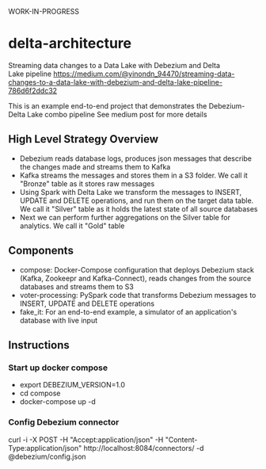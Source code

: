 WORK-IN-PROGRESS

# delta-architecture
Streaming data changes to a Data Lake with Debezium and Delta Lake pipeline
https://medium.com/@yinondn_94470/streaming-data-changes-to-a-data-lake-with-debezium-and-delta-lake-pipeline-786d6f2ddc32

This is an example end-to-end project that demonstrates the Debezium-Delta Lake combo pipeline
See medium post for more details

## High Level Strategy Overview
- Debezium reads database logs, produces json messages that describe the changes made and streams them to Kafka
- Kafka streams the messages and stores them in a S3 folder. We call it "Bronze" table as it stores raw messages
- Using Spark with Delta Lake we transform the messages to INSERT, UPDATE and DELETE operations, and run them on the target data table. We call it "Silver" table as it holds the latest state of all source databases
- Next we can perform further aggregations on the Silver table for analytics. We call it "Gold" table

## Components
- compose: Docker-Compose configuration that deploys Debezium stack (Kafka, Zookeepr and Kafka-Connect), reads changes from the source databases and streams them to S3
- voter-processing: PySpark code that transforms Debezium messages to INSERT, UPDATE and DELETE operations
- fake_it: For an end-to-end example, a simulator of an application's database with live input

## Instructions
### Start up docker compose
- export DEBEZIUM_VERSION=1.0
- cd compose
- docker-compose up -d
### Config Debezium connector
curl -i -X POST -H "Accept:application/json" -H  "Content-Type:application/json" http://localhost:8084/connectors/ -d @debezium/config.json
